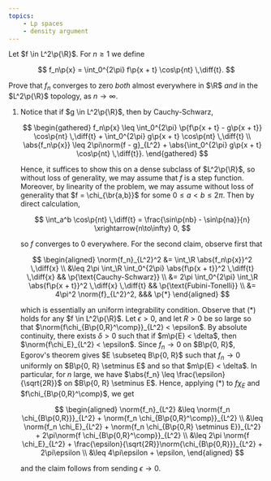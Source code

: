 ```yaml
---
topics:
    - Lp spaces
    - density argument
---
```


<problem>

Let $f \in L^2\p{\R}$. For $n \geq 1$ we define

$$
f_n\p{x} = \int_0^{2\pi} f\p{x + t} \cos\p{nt} \,\diff{t}.
$$

Prove that $f_n$ converges to zero _both_ almost everywhere in $\R$ _and_ in the $L^2\p{\R}$ topology, as $n \to \infty$.

</problem>

<solution>

1. Notice that if $g \in L^2\p{\R}$, then by Cauchy-Schwarz,

    $$
    \begin{gathered}
        f_n\p{x}
            \leq \int_0^{2\pi} \p{f\p{x + t} - g\p{x + t}} \cos\p{nt} \,\diff{t} + \int_0^{2\pi} g\p{x + t} \cos\p{nt} \,\diff{t} \\
        \abs{f_n\p{x}}
            \leq 2\pi\norm{f - g}_{L^2} + \abs{\int_0^{2\pi} g\p{x + t} \cos\p{nt} \,\diff{t}}.
    \end{gathered}
    $$

    Hence, it suffices to show this on a dense subclass of $L^2\p{\R}$, so without loss of generality, we may assume that $f$ is a step function. Moreover, by linearity of the problem, we may assume without loss of generality that $f = \chi_{\br{a,b}}$ for some $0 \leq a < b \leq 2\pi$. Then by direct calculation,

    $$
    \int_a^b \cos\p{nt} \,\diff{t}
        = \frac{\sin\p{nb} - \sin\p{na}}{n}
        \xrightarrow{n\to\infty} 0,
    $$

    so $f$ converges to $0$ everywhere. For the second claim, observe first that

    $$
    \begin{aligned}
        \norm{f_n}_{L^2}^2
            &= \int_\R \abs{f_n\p{x}}^2 \,\diff{x} \\
            &\leq 2\pi \int_\R \int_0^{2\pi} \abs{f\p{x + t}}^2 \,\diff{t} \,\diff{x}
                && \p{\text{Cauchy-Schwarz}} \\
            &= 2\pi \int_0^{2\pi} \int_\R \abs{f\p{x + t}}^2 \,\diff{x} \,\diff{t}
                && \p{\text{Fubini-Tonelli}} \\
            &= 4\pi^2 \norm{f}_{L^2}^2,
                &&& \p{*}
    \end{aligned}
    $$

    which is essentially an uniform integrability condition. Observe that ($*$) holds for any $f \in L^2\p{\R}$. Let $\epsilon > 0$, and let $R > 0$ be so large so that $\norm{f\chi_{B\p{0,R}^\comp}}_{L^2} < \epsilon$. By absolute continuity, there exists $\delta > 0$ such that if $m\p{E} < \delta$, then $\norm{f\chi_E}_{L^2} < \epsilon$. Since $f_n \to 0$ on $B\p{0, R}$, Egorov's theorem gives $E \subseteq B\p{0, R}$ such that $f_n \to 0$ uniformly on $B\p{0, R} \setminus E$ and so that $m\p{E} < \delta$. In particular, for $n$ large, we have $\abs{f_n} \leq \frac{\epsilon}{\sqrt{2R}}$ on $B\p{0, R} \setminus E$. Hence, applying ($*$) to $f\chi_E$ and $f\chi_{B\p{0,R}^\comp}$, we get

    $$
    \begin{aligned}
        \norm{f_n}_{L^2}
            &\leq \norm{f_n \chi_{B\p{0,R}}}_{L^2} + \norm{f_n \chi_{B\p{0,R}^\comp}}_{L^2} \\
            &\leq \norm{f_n \chi_E}_{L^2} + \norm{f_n \chi_{B\p{0,R} \setminus E}}_{L^2} + 2\pi\norm{f \chi_{B\p{0,R}^\comp}}_{L^2} \\
            &\leq 2\pi \norm{f \chi_E}_{L^2} + \frac{\epsilon}{\sqrt{2R}}\norm{\chi_{B\p{0,R}}}_{L^2} + 2\pi\epsilon \\
            &\leq 4\pi\epsilon + \epsilon,
    \end{aligned}
    $$

    and the claim follows from sending $\epsilon \to 0$.

</solution>
